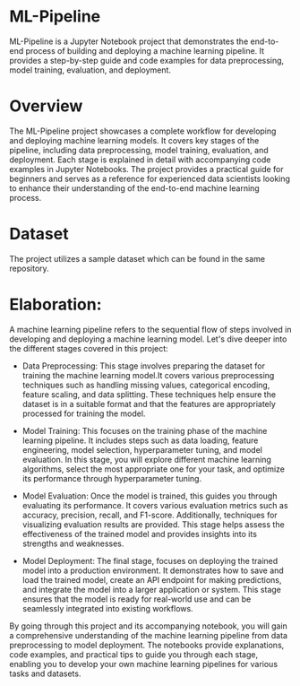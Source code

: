 # ML-Pipeline
ML-Pipeline is a Jupyter Notebook project that demonstrates the end-to-end process of building and deploying a machine learning pipeline.
It provides a step-by-step guide and code examples for data preprocessing, model training, evaluation, and deployment.

# Overview
The ML-Pipeline project showcases a complete workflow for developing and deploying machine learning models. 
It covers key stages of the pipeline, including data preprocessing, model training, evaluation, and deployment. 
Each stage is explained in detail with accompanying code examples in Jupyter Notebooks.
The project provides a practical guide for beginners and serves as a reference for experienced data scientists looking to enhance 
their understanding of the end-to-end machine learning process.

# Dataset
The project utilizes a sample dataset which can be found in the same repository.

# Elaboration:

A machine learning pipeline refers to the sequential flow of steps involved in developing and deploying a machine learning model. Let's dive deeper into the different stages covered in this project:

- Data Preprocessing: This stage involves preparing the dataset for training the machine learning model.It covers various preprocessing techniques such as handling missing values, categorical encoding, feature scaling, and data splitting. These techniques help ensure the dataset is in a suitable format and that the features are appropriately processed for training the model.

- Model Training: This focuses on the training phase of the machine learning pipeline. It includes steps such as data loading, feature engineering, model selection, hyperparameter tuning, and model evaluation. In this stage, you will explore different machine learning algorithms, select the most appropriate one for your task, and optimize its performance through hyperparameter tuning.

- Model Evaluation: Once the model is trained, this guides you through evaluating its performance. It covers various evaluation metrics such as accuracy, precision, recall, and F1-score. Additionally, techniques for visualizing evaluation results are provided. This stage helps assess the effectiveness of the trained model and provides insights into its strengths and weaknesses.

- Model Deployment: The final stage, focuses on deploying the trained model into a production environment. It demonstrates how to save and load the trained model, create an API endpoint for making predictions, and integrate the model into a larger application or system. This stage ensures that the model is ready for real-world use and can be seamlessly integrated into existing workflows.

By going through this project and its accompanying notebook, you will gain a comprehensive understanding of the machine learning pipeline from data preprocessing to model deployment. The notebooks provide explanations, code examples, and practical tips to guide you through each stage, enabling you to develop your own machine learning pipelines for various tasks and datasets.
